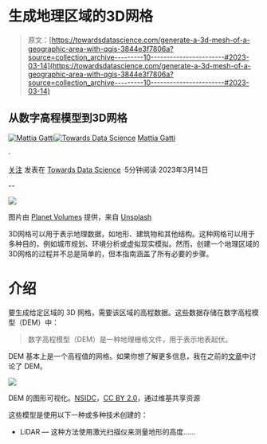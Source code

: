 # 生成地理区域的3D网格

> 原文：[https://towardsdatascience.com/generate-a-3d-mesh-of-a-geographic-area-with-qgis-3844e3f7806a?source=collection_archive---------10-----------------------#2023-03-14](https://towardsdatascience.com/generate-a-3d-mesh-of-a-geographic-area-with-qgis-3844e3f7806a?source=collection_archive---------10-----------------------#2023-03-14)

## 从数字高程模型到3D网格

[](https://mattiagatti.medium.com/?source=post_page-----3844e3f7806a--------------------------------)[![Mattia Gatti](../Images/9d5aeb356ff01ed9e4ead66c18994595.png)](https://mattiagatti.medium.com/?source=post_page-----3844e3f7806a--------------------------------)[](https://towardsdatascience.com/?source=post_page-----3844e3f7806a--------------------------------)[![Towards Data Science](../Images/a6ff2676ffcc0c7aad8aaf1d79379785.png)](https://towardsdatascience.com/?source=post_page-----3844e3f7806a--------------------------------) [Mattia Gatti](https://mattiagatti.medium.com/?source=post_page-----3844e3f7806a--------------------------------)

·

[关注](https://medium.com/m/signin?actionUrl=https%3A%2F%2Fmedium.com%2F_%2Fsubscribe%2Fuser%2F19bc376db93c&operation=register&redirect=https%3A%2F%2Ftowardsdatascience.com%2Fgenerate-a-3d-mesh-of-a-geographic-area-with-qgis-3844e3f7806a&user=Mattia+Gatti&userId=19bc376db93c&source=post_page-19bc376db93c----3844e3f7806a---------------------post_header-----------) 发表在 [Towards Data Science](https://towardsdatascience.com/?source=post_page-----3844e3f7806a--------------------------------) ·5分钟阅读·2023年3月14日[](https://medium.com/m/signin?actionUrl=https%3A%2F%2Fmedium.com%2F_%2Fvote%2Ftowards-data-science%2F3844e3f7806a&operation=register&redirect=https%3A%2F%2Ftowardsdatascience.com%2Fgenerate-a-3d-mesh-of-a-geographic-area-with-qgis-3844e3f7806a&user=Mattia+Gatti&userId=19bc376db93c&source=-----3844e3f7806a---------------------clap_footer-----------)

--

[](https://medium.com/m/signin?actionUrl=https%3A%2F%2Fmedium.com%2F_%2Fbookmark%2Fp%2F3844e3f7806a&operation=register&redirect=https%3A%2F%2Ftowardsdatascience.com%2Fgenerate-a-3d-mesh-of-a-geographic-area-with-qgis-3844e3f7806a&source=-----3844e3f7806a---------------------bookmark_footer-----------)![](../Images/bf84705a91075e835b6f5e4ac3984c06.png)

图片由 [Planet Volumes](https://unsplash.com/@planetvolumes?utm_source=medium&utm_medium=referral) 提供，来自 [Unsplash](https://unsplash.com/?utm_source=medium&utm_medium=referral)

3D网格可以用于表示地理数据，如地形、建筑物和其他结构。这种网格可以用于多种目的，例如城市规划、环境分析或虚拟现实模拟。然而，创建一个地理区域的3D网格的过程并不总是简单的，但本指南涵盖了所有必要的步骤。

# 介绍

要生成给定区域的 3D 网格，需要该区域的高程数据。这些数据存储在数字高程模型（DEM）中：

> 数字高程模型（DEM）是一种地理栅格文件，用于表示地表起伏。

DEM 基本上是一个高程值的网格。如果你想了解更多信息，我在之前的[文章](/the-ultimate-beginners-guide-to-geospatial-raster-data-feb7673f6db0)中讨论了 DEM。

![](../Images/41059f8b3822f57ceff36a4448ebd9af.png)

DEM 的图形可视化。[NSIDC](https://commons.wikimedia.org/wiki/File:Digital_elevation_model_(DEM)_of_the_Mt._Everest_region_-_50090548573.png)，[CC BY 2.0](https://creativecommons.org/licenses/by/2.0)，通过维基共享资源

这些模型是使用以下一种或多种技术创建的：

+   LiDAR — 这种方法使用激光扫描仪来测量地形的高度……
